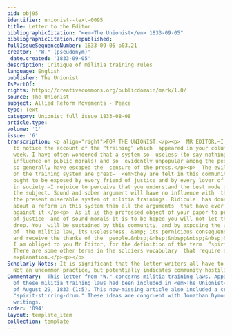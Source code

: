 ```yaml
---
pid: obj95
identifier: unionist--text-0095
title: Letter to the Editor
bibliographicCitation: "<em>The Unionist</em> 1833-09-05"
bibliographicCitation.republished: 
fullIssueSequenceNumber: 1833-09-05 p03.21
creator: '"W." (pseudonym)'
_date.created: '1833-09-05'
description: Critique of militia training rules
language: English
publisher: The Unionist
IsPartOf: 
rights: https://creativecommons.org/publicdomain/mark/1.0/
source: The Unionist
subject: Allied Reform Movements - Peace
type: Text
category: Unionist full issue 1833-08-08
article.type: 
volume: '1'
issue: '6'
transcription: <p align="right">FOR THE UNIONIST.</p><p>  MR EDITOR,—I was pleased
  to notice the account of the “training” which  appeared in your columns of last
  week. I have often wondered that a system so  useless—(to say nothing of its pernicious
  influence on public morals) and so  evidently unpopular among the people should
  so generally have escaped the  censure of the press.</p><p>  The evils attendant
  on the training system are great—  <em>they are felt in this community,</em>  and
  ought to be exposed by every friend of justice and by every lover of good  order
  in society.—I rejoice to perceive that you understand the best mode of  treating
  the subject. Sound and sober argument will have no influence with  those who advocate
  the present miserable system of militia trainings. Ridicule  has done more to bring
  about a reform in this system than all the arguments  that have ever been urged
  against it.</p><p>  As it is the professed object of your paper to promote the cause
  of justice  and of sound morals it is to be hoped you will not let this subject
  drop. You  will be sustained by this community, and by exposing the unequal operations
  of  the militia law, its uselessness, &amp; its pernicious consequences, you will  merit
  and receive the thanks of the  people.&nbsp;&nbsp;&nbsp;&nbsp;&nbsp;&nbsp;&nbsp;&nbsp;&nbsp;&nbsp;&nbsp;&nbsp;&nbsp;&nbsp;&nbsp;&nbsp;&nbsp;&nbsp;&nbsp;&nbsp;&nbsp;&nbsp;  W.</p><p>  P.S.
  I am obliged to you Mr Editor, for the definition of the term  “spirit-stirring-drum.”
  There are some other terms in the soldiers vocabulary  that require a satisfactory
  explanation.</p><p></p>
Scholarly Notes: It is significant that the letter writers all have to use pseudonmys.
  Not an uncommon practice, but potentially indicates community hostility.
Commentary: 'This letter from "W." concerns militia training laws. Apparently a critique
  of these militia training laws had been included in <em>The Unionist</em> issue
  of August 29, 1833 (1:5). This now-missing article also included a critique of the
  "spirit-stirring-drum." These ideas are congruent with Jonathan Dymond''s anti-war
  writings. '
order: '094'
layout: template_item
collection: template
---
```

